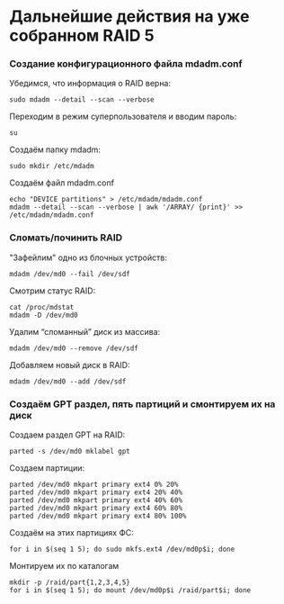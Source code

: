 # **Дальнейшие действия на уже собранном RAID 5**

### **Создание конфигурационного файла mdadm.conf**


Убедимся, что информация о RAID верна:

```
sudo mdadm --detail --scan --verbose
```

Переходим в режим суперпользователя и вводим пароль:

```
su
```

Создаём папку mdadm:

```
sudo mkdir /etc/mdadm
```

Создаём файл mdadm.conf

```
echo "DEVICE partitions" > /etc/mdadm/mdadm.conf
mdadm --detail --scan --verbose | awk '/ARRAY/ {print}' >> /etc/mdadm/mdadm.conf
```

### **Сломать/починить RAID**

"Зафейлим" одно из блочных устройств:

```
mdadm /dev/md0 --fail /dev/sdf
```

Смотрим статус RAID:

```
cat /proc/mdstat
mdadm -D /dev/md0
```

Удалим “сломанный” диск из массива:

```
mdadm /dev/md0 --remove /dev/sdf
```

Добавляем новый диск в RAID:

```
mdadm /dev/md0 --add /dev/sdf
```

### **Создаём GPT раздел, пять партиций и смонтируем их на диск**

Создаем раздел GPT на RAID:

```
parted -s /dev/md0 mklabel gpt
```

Создаем партиции:

```
parted /dev/md0 mkpart primary ext4 0% 20%
parted /dev/md0 mkpart primary ext4 20% 40%
parted /dev/md0 mkpart primary ext4 40% 60%
parted /dev/md0 mkpart primary ext4 60% 80%
parted /dev/md0 mkpart primary ext4 80% 100%
```

Создаём на этих партициях ФС:

```
for i in $(seq 1 5); do sudo mkfs.ext4 /dev/md0p$i; done
```

Монтируем их по каталогам

```
mkdir -p /raid/part{1,2,3,4,5}
for i in $(seq 1 5); do mount /dev/md0p$i /raid/part$i; done
```